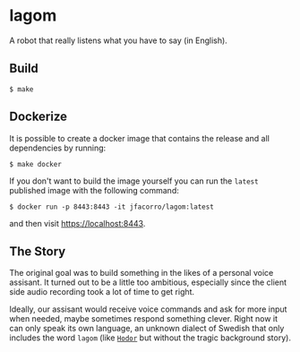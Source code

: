 lagom
=====

A robot that really listens what you have to say (in English).

Build
-----

    $ make

Dockerize
-----

It is possible to create a docker image that contains the release and
all dependencies by running:

    $ make docker

If you don't want to build the image yourself you can run the `latest`
published image with the following command:

    $ docker run -p 8443:8443 -it jfacorro/lagom:latest

and then visit [https://localhost:8443](https://localhost:8443).

The Story
-----

The original goal was to build something in the likes of a personal
voice assisant. It turned out to be a little too ambitious, especially
since the client side audio recording took a lot of time to get right.

Ideally, our assisant would receive voice commands and ask for more input
when needed, maybe sometimes respond something clever. Right now it can
only speak its own language, an unknown dialect of Swedish that only
includes the word `lagom` (like
[`Hodor`](http://gameofthrones.wikia.com/wiki/Hodor) but without the
tragic background story).
